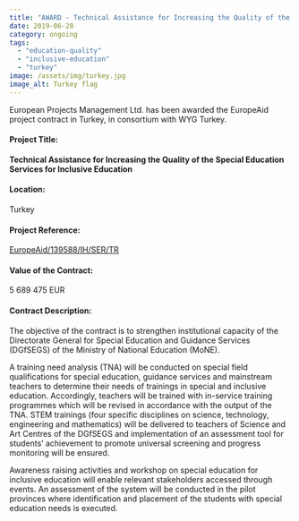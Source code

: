```yaml
---
title: "AWARD - Technical Assistance for Increasing the Quality of the Special Education Services for Inclusive Education"
date: 2019-06-28
category: ongoing
tags: 
  - "education-quality"
  - "inclusive-education"
  - "turkey"
image: /assets/img/turkey.jpg
image_alt: Turkey flag
---
```


European Projects Management Ltd. has been awarded the EuropeAid project contract in Turkey, in consortium with WYG Turkey.

#### Project Title:

**Technical Assistance for Increasing the Quality of the Special Education Services for Inclusive Education**

#### Location:

Turkey

#### Project Reference:

[EuropeAid/139588/IH/SER/TR](https://webgate.ec.europa.eu/europeaid/online-services/index.cfm?do=publi.welcome&nbPubliList=15&orderby=upd&orderbyad=Desc&searchtype=RS&aofr=139588)

#### Value of the Contract:

5 689 475 EUR

#### Contract Description:

The objective of the contract is to strengthen institutional capacity of the Directorate General for Special Education and Guidance Services (DGfSEGS) of the Ministry of National Education (MoNE).

A training need analysis (TNA) will be conducted on special field qualifications for special education, guidance services and mainstream teachers to determine their needs of trainings in special and inclusive education. Accordingly, teachers will be trained with in-service training programmes which will be revised in accordance with the output of the TNA. STEM trainings (four specific disciplines on science, technology, engineering and mathematics) will be delivered to teachers of Science and Art Centres of the DGfSEGS and implementation of an assessment tool for students’ achievement to promote universal screening and progress monitoring will be ensured.

Awareness raising activities and workshop on special education for inclusive education will enable relevant stakeholders accessed through events. An assessment of the system will be conducted in the pilot provinces where identification and placement of the students with special education needs is executed.
